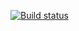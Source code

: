 [![Build status](https://ci.appveyor.com/api/projects/status/7fll99wqrrhy96le?svg=true)](https://ci.appveyor.com/project/Dashket7/pageobject)
